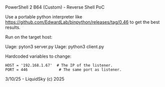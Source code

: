 PowerShell 2 B64 (Custom) - Reverse Shell PoC

Use a portable python interpreter like https://github.com/EdwardLab/binpython/releases/tag/0.46 to get the best results.

Run on the target host:

Uage: pyton3 server.py
Uage: python3 client.py

Hardcoded variables to change:
```
HOST = '192.168.1.67'  # The IP of the listener.
PORT = 446              # The same port as listener.
```

3/10/25 - LiquidSky (c) 2025
